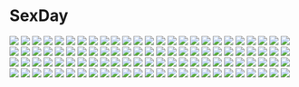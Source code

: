 # SexDay
![](https://konachan.com/jpeg/e98becae0b517cf15a6def5472107d4c/Konachan.com%20-%20144876%20bed%20close%20game_cg%20hashimoto_takashi%20imouto_no_katachi%20orange_hair%20sleeping%20sphere%20sumeragi_ayaka%20twintails.jpg)
![](https://konachan.com/image/a078c964703aa05dfeafbd3181148544/Konachan.com%20-%2094896%20all_male%20male%20mecha%20mobile_suit_gundam%20mobile_suit_gundam_00%20setsuna_f_seiei.jpg)
![](https://konachan.com/image/b9739796d9b17d014ac994fe33ba5f2c/Konachan.com%20-%20239832%20anus%20ass%20bed%20blush%20brown_eyes%20brown_hair%20censored%20elbow_gloves%20gloves%20long_hair%20misakamitoko0903%20nopan%20pussy%20sword_art_online%20thighhighs%20yuuki_asuna.jpg)
![](https://konachan.com/jpeg/95f61698cdab9551aa0ef0e8b69ceb05/Konachan.com%20-%20232500%20animal%20barefoot%20blue_eyes%20breasts%20cleavage%20fish%20kame%5E%5E%20love_live%21_sunshine%21%21%20short_hair%20swimsuit%20underwater%20watanabe_you%20water.jpg)
![](https://konachan.com/image/2bfd25612e5d7dd682386dc821e5513f/Konachan.com%20-%2048103%20hasekura_rei%20maria-sama_ga_miteru%20shimazu_yoshino.jpg)
![](https://konachan.com/jpeg/7d48a01a1b572f430be418da7b97c9cd/Konachan.com%20-%2074924%20jpeg_artifacts%20long_hair%20pink_hair%20school_uniform%20sleeping%20tagme%20wink.jpg)
![](https://konachan.com/image/b760247095928c66cfa7faebe8a54968/Konachan.com%20-%2012844%20love_hina%20swimsuit.jpg)
![](https://konachan.com/image/65df8566567adf058dff5f82f1398000/Konachan.com%20-%20124745%20bed%20censored%20game_cg%20green_eyes%20hisagihara_ui%20maikaze_no_melt%20navel%20pussy_juice%20whirlpool.jpg)
![](https://konachan.com/jpeg/0ec2b8766d04e93acba7b7dff9e4a671/Konachan.com%20-%20278746%20bow%20brown_eyes%20brown_hair%20cherry_blossoms%20flowers%20hakurei_reimu%20japanese_clothes%20long_hair%20miko%20navel%20ofuda%20shinokawa7%20skirt%20touhou%20waifu2x.jpg)
![](https://konachan.com/image/d3661339e578ab29c41b435f526593d9/Konachan.com%20-%2060521%20blush%20hatsune_miku%20pink%20takanashi_kei%20twintails%20vocaloid.jpg)
![](https://konachan.com/image/c7cfc935d4a8dba04b9b63c061b03dd4/Konachan.com%20-%2045642%202girls%20blue_hair%20brown_eyes%20gray_hair%20hug%20logo%20long_hair%20miageta_sora_ni_ochiteiku%20odawara_hakone%20watermark.jpg)
![](https://konachan.com/image/441468bc8fad60b2f81eaf6b4758d56e/Konachan.com%20-%2087759%20ikkitousen%20kanu_unchou%20long_hair.jpg)
![](https://konachan.com/image/e70d57b5355ae8742d49c0dff3488e07/Konachan.com%20-%2032568%20alexina%20mabinogi.jpg)
![](https://konachan.com/jpeg/7a7d9b01875921ebdef2b643b5cb94bc/Konachan.com%20-%20289297%20ayakashi_kyoushuutan%20black_hair%20blue_eyes%20blush%20cura%20japanese_clothes%20kimono%20yuki_%28ayakashi_kyoushuutan%29.jpg)
![](https://konachan.com/image/269d71741fc40b99b91a42d77eb3ee31/Konachan.com%20-%20140685%20close%20kagamine_rin%20masami_chie%20polychromatic%20vocaloid.jpg)
![](https://konachan.com/jpeg/453e786f5e0641cce15d18b04b052354/Konachan.com%20-%20199275%20armor%20elbow_gloves%20gloves%20gray_eyes%20gray_hair%20gun%20kfr%20kneehighs%20long_hair%20original%20pixiv_fantasia%20scarf%20shorts%20weapon.jpg)
![](https://konachan.com/image/be7bb98bc1bb12730e637cf350ad938d/Konachan.com%20-%20135144%20brown_eyes%20fire%20gray_hair%20hat%20japanese_clothes%20kazabana_kazabana%20mononobe_no_futo%20petals%20ponytail%20short_hair%20skirt%20touhou.jpg)
![](https://konachan.com/image/a1bbee8978076574107b6bbcb84e41cb/Konachan.com%20-%2042185%20chibi%20itou_noiji%20komorebi_ni_yureru_tamashii_no_koe%20kouenji_ayana%20munekyun_heart_de_koishiteru%20sui%20tachibana_koharu.jpg)
![](https://konachan.com/image/4ae829be3d49c19e120b9d6676173f5d/Konachan.com%20-%2012092%20azumanga_daioh%20mihama_chiyo.jpg)
![](https://konachan.com/image/5dd5e5f4bb5ad6ad0cd937a32024d674/Konachan.com%20-%20288508%20barefoot%20beach%20bikini%20blush%20breasts%20brown_hair%20clouds%20flowers%20headband%20long_hair%20mitsu_king%20nipple_slip%20nipples%20original%20sky%20swimsuit%20tree%20water.jpg)
![](https://konachan.com/image/aa221851791338f259848819ac667e42/Konachan.com%20-%20238038%202girls%20animal_ears%20blonde_hair%20blush%20bow%20brown_eyes%20foxgirl%20gloves%20gray_hair%20kemono_friends%20pantyhose%20sekira_ame%20skirt%20tail%20wink%20yellow_eyes.jpg)
![](https://konachan.com/image/0cda8a6c948c0ec252a8154c42e3aa27/Konachan.com%20-%20115375%20breasts%20censored%20kokuhatsu_doutei_yarou%20nipples%20no_bra%20nopan%20open_shirt%20original%20pussy%20sex%20tears%20tie.jpg)
![](https://konachan.com/image/170728003268f169151a9f46296c3791/Konachan.com%20-%2014131%20disgaea%20flonne%20prinny%20prinny_squad.jpg)
![](https://konachan.com/image/dd0239fef602760b915c6252f6a451b6/Konachan.com%20-%20243962%200910popo%20au_ra%20breasts%20cleavage%20final_fantasy%20final_fantasy_xiv%20flowers%20headdress%20horns%20long_hair%20navel%20pink_hair%20red_eyes%20spear%20weapon%20wink.jpg)
![](https://konachan.com/jpeg/72048e4bdb6c62c8808a61d0804d0eb4/Konachan.com%20-%20205842%20alice_soft%20breasts%20cape%20cleavage%20earmuffs%20game_cg%20gyokai%20long_hair%20pink_hair%20rance_3%20rance_quest%20red_eyes%20willis.jpg)
![](https://konachan.com/image/d2f59f5699a2d15be4754f613dc2337c/Konachan.com%20-%20286236%20blush%20breasts%20brown_hair%20cleavage%20close%20japanese_clothes%20kimono%20long_hair%20original%20pokachu%20red_eyes%20vibrator.jpg)
![](https://konachan.com/image/ba7e1eff18c1a0a8e25fafbe53af5397/Konachan.com%20-%20116866%20aqua_eyes%20aqua_hair%20guitar%20hatsune_miku%20headphones%20instrument%20vocaloid%20yuuki_kira.jpg)
![](https://konachan.com/image/8c22e81ee960fb174d787135f8b1fe68/Konachan.com%20-%2050687%20alice_parade%20chibi%20inemuri_yamane%20itou_noiji%20shirousagi_silk%20thighhighs%20unisonshift.jpg)
![](https://konachan.com/image/707e12a35493d20ffae920b1e5ee2c5d/Konachan.com%20-%2018395%20rozen_maiden%20suigintou.jpg)
![](https://konachan.com/jpeg/0e48fe7d189d629e26232bbac83d9a2b/Konachan.com%20-%2049023%20tagme.jpg)
![](https://konachan.com/image/32730d8e324454e6857f860f497b9904/Konachan.com%20-%20191115%20breasts%20cleavage%20garter%20gray_hair%20guitar%20instrument%20long_hair%20original%20wings%20yam2344.jpg)
![](https://konachan.com/jpeg/16166aaf6e7ae50d8f8edd3ae394b605/Konachan.com%20-%20220971%20all_male%20anthropomorphism%20brown_hair%20cape%20cropped%20dark_skin%20katana%20male%20ookurikara%20penguin_quartret%20sword%20tattoo%20touken_ranbu%20weapon%20yellow_eyes.jpg)
![](https://konachan.com/image/6f3dc9ade7e76f4634062ec4602dc701/Konachan.com%20-%2016307%20tagme.jpg)
![](https://konachan.com/image/0a615056f004b9322dc27b93acdddc3a/Konachan.com%20-%20234941%20fuu_%28naruto%29%20gaara%20han_%28naruto%29%20killer_bee%20male%20naruto%20naruto_shippuden%20nii_yugito%20tagme_%28artist%29%20utakata_%28naruto%29%20uzumaki_naruto%20yagura_%28naruto%29.jpg)
![](https://konachan.com/jpeg/f70e9a896d3f5ea7de9c18f3789a83d2/Konachan.com%20-%20295072%20aliasing%20black_fire%20breasts%20close%20fate_grand_order%20fate_%28series%29%20long_hair%20matou_sakura%20nipples%20purple_hair%20ribbons%20tears.jpg)
![](https://konachan.com/image/6d41b5dcfba114d38e795d6caa2afd2b/Konachan.com%20-%2092323%20ando_aiko%20angel_beats%21%20canaan%20canaan_%28character%29%20clouds%20crossover%20isurugi_noe%20nakamura_yuri%20oosawa_maria%20sky%20tachibana_kanade%20true_tears%20yuasa_hiromi.jpg)
![](https://konachan.com/jpeg/6d0435c353672e1b0c9f700f350b1903/Konachan.com%20-%20141360%20blonde_hair%20colorful_cure%20elbow_gloves%20etoiles%20fang%20game_cg%20gloves%20long_hair%20moric%20no_bra%20pointed_ears%20red_eyes%20skull%20twintails%20vampire%20weapon%20wings.jpg)
![](https://konachan.com/image/85c7a45f8157e2d7a456a8fdb4b92cce/Konachan.com%20-%20158372%20elizax9x%20feathers%20original%20ruins%20short_hair%20sleeping%20train.jpg)
![](https://konachan.com/image/7f6b2ccddc4b2bad0c76ba2dae023f8d/Konachan.com%20-%2043957%20blue_eyes%20bow%20braids%20camera%20choker%20cirno%20doll%20drink%20fairy%20food%20glasses%20gray_hair%20group%20headband%20hourai%20male%20miko%20red_hair%20topless%20touhou%20witch.jpg)
![](https://konachan.com/jpeg/9dc919d23ec14daa968bbd7edd4e0f2f/Konachan.com%20-%20290728%20ass%20bikini%20blue_eyes%20blush%20breasts%20cropped%20dress%20foxgirl%20headband%20long_hair%20navel%20nipples%20nopan%20nude%20original%20ponytail%20scan%20swimsuit%20topless.jpg)
![](https://konachan.com/image/8b6862941be04a52e990f19e0e5d6c9e/Konachan.com%20-%20131923%20book%20dress%20janemere%20original%20wings.jpg)
![](https://konachan.com/image/7958ca26cee28c010c6ce14dbf529032/Konachan.com%20-%2020049%20chii%20chobits%20vector.jpg)
![](https://konachan.com/jpeg/ca40620caf452a0ceafb69d8d97b26a6/Konachan.com%20-%20293677%20aqua_eyes%20brown_hair%20butterfly%20fan%20houchi_shoujo%20japanese_clothes%20seero%20short_hair%20thighhighs.jpg)
![](https://konachan.com/image/e31130c3a18ebaf9aaa3bdd50883c882/Konachan.com%20-%20170107%20barefoot%20breasts%20brown_hair%20cleavage%20kanoe_yuuko%20long_hair%20pink_eyes%20purple_hair%20school_uniform%20suruhei%20tasogare_otome_x_amnesia%20white.jpg)
![](https://konachan.com/image/98730e26f409b1abdfcc39087b7cc0d4/Konachan.com%20-%2067971%20book%20dress%20green_hair%20hatsune_miku%20twintails%20vocaloid.jpg)
![](https://konachan.com/image/da6f806300950d8547aca92e9c3d6478/Konachan.com%20-%20223811%20animal_ears%20blue_eyes%20breasts%20foxgirl%20japanese_clothes%20long_hair%20original%20tail%20white_hair%20yukineko.jpg)
![](https://konachan.com/jpeg/25b274c9d8a8b9a87ef690668f8c6949/Konachan.com%20-%20269562%20amoonguss%20auko%20bike_shorts%20boots%20crobat%20dress%20garbodor%20gray_hair%20green_eyes%20koffing%20pokemon%20ponytail%20scolipede%20seviper%20short_hair%20shorts%20signed.jpg)
![](https://konachan.com/jpeg/a935aba8898c6278389135b7bbc61a93/Konachan.com%20-%2098564%20bath%20black_hair%20blush%20game_cg%20hananomiya_ako%20nishimata_aoi%20nude%20onsen%20purple_eyes%20sekai_seifuku_kanojo%20towel.jpg)
![](https://konachan.com/jpeg/b7314a8f302838106b7dbb5eec116ca4/Konachan.com%20-%20255783%20anal%20animal_ears%20breasts%20fingering%20green_eyes%20masturbation%20miqo%27te%20nipples%20purple_eyes%20purple_hair%20pussy%20red_hair%20tail%20thighhighs%20uncensored%20wet%20white.jpg)
![](https://konachan.com/jpeg/7b8a8ec33659b0650d12fb2e1c0f47d7/Konachan.com%20-%20219753%20all_male%20barefoot%20bed%20footpath_%28komichi_96%29%20giulio_di_bondone%20lucky_dog%20male%20nipples%20purple_eyes%20purple_hair%20short_hair%20topless%20waifu2x.jpg)
![](https://konachan.com/image/2c8168b0944ed7942cbf677a899da962/Konachan.com%20-%2044513%20fate_%28series%29%20fate_stay_night.jpg)
![](https://konachan.com/jpeg/6bdd3775f9c58c59507b948f96dbec81/Konachan.com%20-%20125954%20beach%20breasts%20long_hair%20navel%20nipples%20nude%20original%20pink_hair%20pussy%20tomose_shunsaku%20uncensored.jpg)
![](https://konachan.com/jpeg/bd2523969784f997cc9b9a46a3218be7/Konachan.com%20-%2051225%20hatsune_miku%20vocaloid.jpg)
![](https://konachan.com/jpeg/8436562d57593b7ca5e8bf3127e3738a/Konachan.com%20-%20235220%20anthropomorphism%20blush%20brown_eyes%20brown_hair%20chiyingzai%20kneehighs%20loli%20long_hair%20panties%20ribbons%20school_uniform%20signed%20skirt%20underwear.jpg)
![](https://konachan.com/image/4974c07d5b883858c7c5711b3d38211e/Konachan.com%20-%20293771%20black_hair%20japanese_clothes%20long_hair%20miko%20moon%20night%20original%20red_eyes%20sky%20stars%20sword%20tagme_%28artist%29%20thighhighs%20torii%20weapon%20zettai_ryouiki.jpg)
![](https://konachan.com/image/657d0d51fe9ad9558729ac5246c4bcc5/Konachan.com%20-%20184569%20close%20green_eyes%20headphones%20nico_nico_singer%20original%20pink_hair%20torn_flipper.jpg)
![](https://konachan.com/image/1db58f1775964edf61edb236ac0184d6/Konachan.com%20-%20181514%20breasts%20cum%20nipples%20original%20panties%20panty_pull%20sakakidani%20s_kanojo%20skirt%20underwear%20wink.jpg)
![](https://konachan.com/jpeg/8ceed90198902407326e34c62b8a45fd/Konachan.com%20-%20171062%20blood%20blush%20breast_hold%20breasts%20brown_hair%20cleavage%20fang%20headband%20hewsack%20long_hair%20purple_eyes%20skirt%20thighhighs%20topless%20torn_clothes%20watermark.jpg)
![](https://konachan.com/image/643d197e4bf6c4383fd5026a19d303e6/Konachan.com%20-%2011390%20crossworld.jpg)
![](https://konachan.com/jpeg/e907fc6b8cd064cd5a597a7e88b2c150/Konachan.com%20-%20173938%20asasaka_tokiya%20bicolored_eyes%20blue_eyes%20boots%20brown_hair%20flowers%20game_cg%20hulotte%20ikegami_akane%20long_hair%20male%20petals%20thighhighs%20white_hair.jpg)
![](https://konachan.com/jpeg/33bce6830ce8a7a9b8284677b1d5688f/Konachan.com%20-%20293281%20blonde_hair%20blush%20breasts%20cleavage%20cropped%20fate_grand_order%20fate_%28series%29%20green_eyes%20kuavera%20pantyhose%20short_hair%20topless%20waifu2x%20white.jpg)
![](https://konachan.com/image/a0be7d049957a7b93e683318171ac374/Konachan.com%20-%20161520%20bikini%20gokou_ruri%20herunin%20long_hair%20navel%20necklace%20ore_no_imouto_ga_konna_ni_kawaii_wake_ga_nai%20purple_eyes%20purple_hair%20swim_ring%20swimsuit%20water%20wet.jpg)
![](https://konachan.com/image/09bab16ea1c5d95844b46da0995cc8ff/Konachan.com%20-%2038671%20bikini%20mitsumi_misato%20swimsuit%20tagme.jpg)
![](https://konachan.com/jpeg/936a06afb158b2d929932ca2e9e40a67/Konachan.com%20-%20298488%20brown_eyes%20brown_hair%20drink%20haru_%28hiyori-kohal%29%20leaves%20original%20pajamas.jpg)
![](https://konachan.com/jpeg/ed2f0b0a2fb2e31d284ae60ea843b689/Konachan.com%20-%20243177%20aqua_eyes%20boots%20breasts%20dress%20elbow_gloves%20fuuro_%28johnsonwade%29%20gloves%20instrument%20long_hair%20magic%20music%20original%20red_hair%20thighhighs%20white%20wings.jpg)
![](https://konachan.com/image/20620fe2c47d5d157f11015fd161033f/Konachan.com%20-%20142578%20ico%20ico_%28game%29%20shadow_of_the_colossus%20tagme%20wander%20yorda.jpg)
![](https://konachan.com/image/2502ec516753918859be1d946e4cf2c8/Konachan.com%20-%20205364%202girls%20ass%20bikini%20breasts%20navel%20panties%20pokimari%20ponytail%20purple_hair%20short_hair%20sideboob%20striped_panties%20swimsuit%20underwear%20undressing.jpg)
![](https://konachan.com/image/8aa165ba28efa8c67a250d59276683a5/Konachan.com%20-%20266942%20bicolored_eyes%20bow%20braids%20building%20car%20chihuri405%20city%20gray_hair%20hat%20long_hair%20original%20pantyhose%20skirt%20snow%20tree.jpg)
![](https://konachan.com/jpeg/46d7660994a1661c0d695b219a928196/Konachan.com%20-%20287428%20blonde_hair%20blush%20bra%20censored%20game_cg%20green_eyes%20handjob%20long_hair%20male%20nipples%20omega_star%20panties%20skirt%20thighhighs%20trap%20twins%20twintails%20underwear.jpg)
![](https://konachan.com/jpeg/db4d188b2a95dfeb96fe6b6de96e73b8/Konachan.com%20-%2047601%20akiyama_mio%20hirasawa_yui%20k-on%21%20kotobuki_tsumugi%20tainaka_ritsu.jpg)
![](https://konachan.com/image/c4da862a70369b7da8b0245863681068/Konachan.com%20-%20150363%20all_male%20dark_link%20jpeg_artifacts%20ld_walker%20link_%28zelda%29%20male%20pointed_ears%20sword%20the_legend_of_zelda%20water%20watermark%20weapon.jpg)
![](https://konachan.com/image/39f552dc595b7d6bd17ec2a23bd6df3b/Konachan.com%20-%20148972%20blonde_hair%20blue_eyes%20flowers%20medicine_melancholy%20nekominase%20touhou.jpg)
![](https://konachan.com/image/2cc6b5d6fe78afa057577b87e64b4e33/Konachan.com%20-%2053426%20aqua_eyes%20blue_hair%20blush%20breasts%20cirno%20cleavage%20dress%20fairy%20gloves%20hat%20long_hair%20popsicle%20red_eyes%20ribbons%20short_hair%20touhou%20tsuki_wani%20wings.jpg)
![](https://konachan.com/jpeg/a57ac200b77552bd3149d833f72ebc9d/Konachan.com%20-%2026990%202000%20anthropomorphism%20os-tan%20polychromatic%20windows.jpg)
![](https://konachan.com/jpeg/c677b6b52c6eeda3eb558baf30ff6348/Konachan.com%20-%20157055%20amamiya_hibiya%20animal%20asahina_hiyori%20building%20cat%20city%20heat-haze_days_%28vocaloid%29%20kagerou_project%20panda_tarou%20polychromatic%20short_hair%20vocaloid.jpg)
![](https://konachan.com/jpeg/5a58825c159b4c8499183783227f6065/Konachan.com%20-%20289172%20blue_eyes%20blue_hair%20blush%20breasts%20building%20cleavage%20cropped%20fan%20hat%20jotti%20long_hair%20original%20panties%20pink_hair%20short_hair%20thighhighs%20underwear%20water.jpg)
![](https://konachan.com/jpeg/5b641985e364c7dad70776a919ea0326/Konachan.com%20-%20239483%20beach%20bicolored_eyes%20bikini%20blonde_hair%20cropped%20horns%20long_hair%20magatsuchi_shouta%20male%20meiro%20navel%20quetzalcoatl_%28maidragon%29%20sky%20swimsuit%20water.jpg)
![](https://konachan.com/image/4c614f65edf65a85f33690c4a4e391f1/Konachan.com%20-%20108274%20armor%20blonde_hair%20blue_eyes%20brave_story%20green_eyes%20mitsuru_ashikawa%20nakagawa_besu%20purple_hair%20short_hair%20sword%20wataru_mitani%20weapon%20white.jpg)
![](https://konachan.com/image/bdec98d1b1f438dc2ca55d1e6632d401/Konachan.com%20-%20191512%20anthropomorphism%20destroyer_hime%20gloves%20kantai_collection%20kurisu_takumi%20long_hair%20moon%20navel%20night%20skirt%20white_hair.jpg)
![](https://konachan.com/image/4a27d8b1158becbd3f5f3f518849e561/Konachan.com%20-%20183162%20blonde_hair%20book%20brown_eyes%20gensou_kuro_usagi%20hat%20long_hair%20moriya_suwako%20ribbons%20school_uniform%20skirt%20thighhighs%20touhou.jpg)
![](https://konachan.com/jpeg/5c213f6882e75fa59e06a87f7c26aa1b/Konachan.com%20-%20221810%20breast_hold%20breasts%20cum%20green_eyes%20nipples%20orange_hair%20original%20panty_pull%20pussy%20scan%20shirt_lift%20spread_pussy%20suzuhira_hiro%20thighhighs%20uncensored.jpg)
![](https://konachan.com/jpeg/df35fdcd82c932ec0036c5db795b9506/Konachan.com%20-%20259698%20animal_ears%20anthropomorphism%20ball%20cool-kyou_shinja%20foxgirl%20gray_hair%20kemono_friends%20long_hair%20pool%20red_eyes%20silver_fox_%28kemono_friends%29%20tail%20white.jpg)
![](https://konachan.com/image/a648f720898313d5beb78d1548cacd1a/Konachan.com%20-%207165%20gagraphic%20jpeg_artifacts%20logo%20nakaji_ryo%20signed%20watermark.jpg)
![](https://konachan.com/image/1635f442c76f26ae277ab709b4ccfc68/Konachan.com%20-%20125886%20blonde_hair%20car%20flowers%20hat%20short_hair%20takemori_shintarou%20touhou%20tree%20umbrella%20yakumo_yukari%20yellow_eyes.jpg)
![](https://konachan.com/image/6a46ef01e07c1674f0e8edf1c817e929/Konachan.com%20-%20103148%20blonde_hair%20blue_eyes%20breasts%20cleavage%20sweet_devil_%28vocaloid%29%20tail%20thighhighs%20tie%20vocaloid.jpg)
![](https://konachan.com/image/8c40238b23716285ab83b6abd31e62b0/Konachan.com%20-%20190971%20anthropomorphism%20hat%20jpeg_artifacts%20kantai_collection%20panties%20pink_eyes%20pink_hair%20school_uniform%20short_hair%20socks%20underwear%20youqiniang.jpg)
![](https://konachan.com/image/992c7cecac3d381ebd4928bab4ab1a19/Konachan.com%20-%2023922%20school_uniform%20shakugan_no_shana%20shana%20skirt%20sword%20thighhighs%20weapon.jpg)
![](https://konachan.com/jpeg/b4f3b7d77d774040878617d4b8cc7410/Konachan.com%20-%2028016%20onija_taro.jpg)
![](https://konachan.com/image/0e707662f33afb53d5f996afcd739444/Konachan.com%20-%2087715%20butterfly%20dress%20instrument%20mizki%20polychromatic%20red_eyes%20stockings%20violin%20vocaloid%20white.jpg)
![](https://konachan.com/image/f30c4a94a66a16e3bbffd3882aac2149/Konachan.com%20-%20273678%20blonde_hair%20blue_eyes%20breasts%20cleavage%20coca_cola%20drink%20garter_belt%20gloves%20iowa_%28kancolle%29%20long_hair%20navel%20shingyo%20skirt%20stockings%20thighhighs.jpg)
![](https://konachan.com/jpeg/30f35fa66bd1f36560966d0b40918a6d/Konachan.com%20-%20241856%20filia_%28skullgirls%29%20fingering%20masturbation%20ryuji_%28red-truth%29%20samson_%28skullgirls%29%20skullgirls.jpg)
![](https://konachan.com/jpeg/1695b92bacda7c0217a5edfea97d4470/Konachan.com%20-%2048613%20hayate_no_gotoku%20katsura_hinagiku.jpg)
![](https://konachan.com/image/07603ddcc8c565846a6675c3751d5b90/Konachan.com%20-%20128692%202girls%20bath%20black_hair%20breast_grab%20breasts%20jpeg_artifacts%20kamino_ryu-ya%20long_hair%20nipples%20nude%20tagme%20trouble_home%20wet%20yuri.jpg)
![](https://konachan.com/image/f0b6afacb8df1e08110830f2ef1e1bc1/Konachan.com%20-%2072675%20black_hair%20blonde_hair%20brown_hair%20red_hair%20school_uniform.jpg)
![](https://konachan.com/jpeg/60d4e1e7f8339cbd70eb073b48588b2c/Konachan.com%20-%20262455%20animal%20blonde_hair%20blue_eyes%20bokoblin%20boots%20chain%20clouds%20gloves%20link_%28zelda%29%20long_hair%20male%20ponytail%20shackles%20sky%20sword%20tree%20watermark%20weapon%20wolf.jpg)
![](https://konachan.com/jpeg/2dd027380fd31044444221d1490ef07e/Konachan.com%20-%2089868%20black_hair%20blonde_hair%20elnestina_madry%20long_hair%20mercuria%20mitsumomo_mamu%20panties%20school_uniform%20short_hair%20tsurugi_ai%20twintails%20underwear.jpg)
![](https://konachan.com/jpeg/ffbfa23f570570c880f52f8eb7c89429/Konachan.com%20-%20306166%20ag-2c_sirene%20barefoot%20blonde_hair%20blush%20bra%20clouds%20dress%20flowers%20hat%20last_origin%20lighthouse%20long_hair%20paintale%20sky%20summer_dress%20underwear%20weapon.jpg)
![](https://konachan.com/image/dfc820f46c52096b068e9a282d463e57/Konachan.com%20-%20180667%20animal%20bat%20blonde_hair%20blue_eyes%20long_hair%20moon%20night%20original%20pixiv_fantasia%20pointed_ears%20tsubasa19900920.jpg)
![](https://konachan.com/jpeg/bfbf094d85d3ba33f39bbdcf87c5352f/Konachan.com%20-%20302152%20blush%20breasts%20catgirl%20cleavage%20close%20green_eyes%20green_hair%20long_hair%20miqo%27te%20necklace%20no_bra%20open_shirt%20shirt%20signed%20skirt%20sollyz%20tail%20wristwear.jpg)
![](https://konachan.com/image/ada017abbbb97d88943762bf6ddc5075/Konachan.com%20-%2091680%20brown_hair%20hatsukoi_sacrament%20kasugai_iroha%20mikazukimo%20purple_software%20satsuki_toto%20school_uniform%20short_hair%20skirt.jpg)
